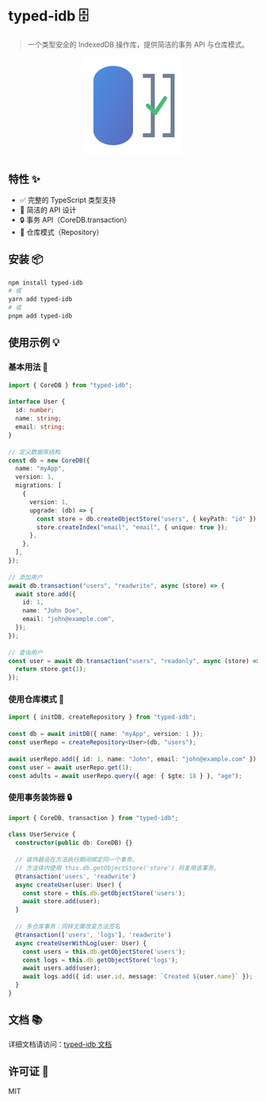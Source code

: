 # typed-idb 🗄️

> 一个类型安全的 IndexedDB 操作库，提供简洁的事务 API 与仓库模式。

<p align="center">
  <img src="./logo.svg" width="200" height="200" alt="typed-idb logo">
</p>

## 特性 ✨

- ✅ 完整的 TypeScript 类型支持
- 🎯 简洁的 API 设计
- 🔒 事务 API（CoreDB.transaction）
- 🧩 仓库模式（Repository）

## 安装 📦

```bash
npm install typed-idb
# 或
yarn add typed-idb
# 或
pnpm add typed-idb
```

## 使用示例 💡

### 基本用法 🚀

```typescript
import { CoreDB } from "typed-idb";

interface User {
  id: number;
  name: string;
  email: string;
}

// 定义数据库结构
const db = new CoreDB({
  name: "myApp",
  version: 1,
  migrations: [
    {
      version: 1,
      upgrade: (db) => {
        const store = db.createObjectStore("users", { keyPath: "id" });
        store.createIndex("email", "email", { unique: true });
      },
    },
  ],
});

// 添加用户
await db.transaction("users", "readwrite", async (store) => {
  await store.add({
    id: 1,
    name: "John Doe",
    email: "john@example.com",
  });
});

// 查询用户
const user = await db.transaction("users", "readonly", async (store) => {
  return store.get(1);
});
```

### 使用仓库模式 🧩

```typescript
import { initDB, createRepository } from "typed-idb";

const db = await initDB({ name: "myApp", version: 1 });
const userRepo = createRepository<User>(db, "users");

await userRepo.add({ id: 1, name: "John", email: "john@example.com" });
const user = await userRepo.get(1);
const adults = await userRepo.query({ age: { $gte: 18 } }, "age");
```

### 使用事务装饰器 🔒

```typescript
import { CoreDB, transaction } from "typed-idb";

class UserService {
  constructor(public db: CoreDB) {}

  // 装饰器会在方法执行期间绑定同一个事务，
  // 方法体内使用 this.db.getObjectStore('store') 将复用该事务。
  @transaction('users', 'readwrite')
  async createUser(user: User) {
    const store = this.db.getObjectStore('users');
    await store.add(user);
  }

  // 多仓库事务：同样无需改变方法签名
  @transaction(['users', 'logs'], 'readwrite')
  async createUserWithLog(user: User) {
    const users = this.db.getObjectStore('users');
    const logs = this.db.getObjectStore('logs');
    await users.add(user);
    await logs.add({ id: user.id, message: `Created ${user.name}` });
  }
}
```

## 文档 📚

详细文档请访问：[typed-idb 文档](https://github.com/chency7/typed-idb)

## 许可证 📄

MIT
